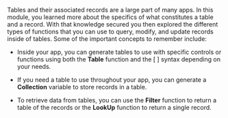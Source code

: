 Tables and their associated records are a large part of many apps. In
this module, you learned more about the specifics of what constitutes a
table and a record. With that knowledge secured you then explored the
different types of functions that you can use to query, modify, and update
records inside of tables. Some of the important concepts to remember
include:

-   Inside your app, you can generate tables to use with specific
    controls or functions using both the **Table** function and the [ ] syntax depending on your needs.

-   If you need a table to use throughout your app, you can generate a
    **Collection** variable to store records in a table.

-   To retrieve data from tables, you can use the **Filter** function to
    return a table of the records or the **LookUp** function to return a
    single record. 
